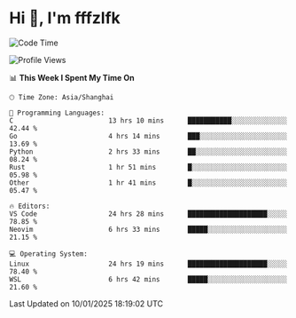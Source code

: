 # Hi 👋, I'm fffzlfk

<!--START_SECTION:waka-->
![Code Time](http://img.shields.io/badge/Code%20Time-1%2C116%20hrs%206%20mins-blue)

![Profile Views](http://img.shields.io/badge/Profile%20Views-0-blue)

📊 **This Week I Spent My Time On** 

```text
🕑︎ Time Zone: Asia/Shanghai

💬 Programming Languages: 
C                        13 hrs 10 mins      ███████████░░░░░░░░░░░░░░   42.44 % 
Go                       4 hrs 14 mins       ███░░░░░░░░░░░░░░░░░░░░░░   13.69 % 
Python                   2 hrs 33 mins       ██░░░░░░░░░░░░░░░░░░░░░░░   08.24 % 
Rust                     1 hr 51 mins        █░░░░░░░░░░░░░░░░░░░░░░░░   05.98 % 
Other                    1 hr 41 mins        █░░░░░░░░░░░░░░░░░░░░░░░░   05.47 % 

🔥 Editors: 
VS Code                  24 hrs 28 mins      ████████████████████░░░░░   78.85 % 
Neovim                   6 hrs 33 mins       █████░░░░░░░░░░░░░░░░░░░░   21.15 % 

💻 Operating System: 
Linux                    24 hrs 19 mins      ████████████████████░░░░░   78.40 % 
WSL                      6 hrs 42 mins       █████░░░░░░░░░░░░░░░░░░░░   21.60 % 
```


 Last Updated on 10/01/2025 18:19:02 UTC
<!--END_SECTION:waka-->

